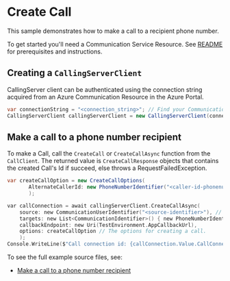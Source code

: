 # Create Call

This sample demonstrates how to make a call to a recipient phone number.

To get started you'll need a Communication Service Resource.  See [README][README] for prerequisites and instructions.

## Creating a `CallingServerClient`

CallingServer client can be authenticated using the connection string acquired from an Azure Communication Resource in the Azure Portal.

```C#
var connectionString = "<connection_string>"; // Find your Communication Services resource in the Azure portal
CallingServerClient callingServerClient = new CallingServerClient(connectionString);
```

## Make a call to a phone number recipient

To make a Call, call the `CreateCall` or `CreateCallAsync` function from the `CallClient`. The returned value is `CreateCallResponse` objects that contains the created Call's Id if succeed, else throws a RequestFailedException.
```C#
var createCallOption = new CreateCallOptions(
       AlternateCallerId: new PhoneNumberIdentifier("<caller-id-phonenumber>") // E.164 formatted recipient phone number
       );
```
```C
var callConnection = await callingServerClient.CreateCallAsync(
    source: new CommunicationUserIdentifier("<source-identifier>"), // Your Azure Communication Resource Guid Id used to make a Call
    targets: new List<CommunicationIdentifier>() { new PhoneNumberIdentifier("<targets-phone-number>") }, // E.164 formatted recipient phone number
    callbackEndpoint: new Uri(TestEnvironment.AppCallbackUrl),
    options: createCallOption // The options for creating a call.
    );
Console.WriteLine($"Call connection id: {callConnection.Value.CallConnectionId}");
```

To see the full example source files, see:

* [Make a call to a phone number recipient](https://github.com/Azure/azure-sdk-for-net/blob/a20e269162fa88a43e5ba0e5bb28f2e76c74a484/sdk/communication/Azure.Communication.CallingServer/tests/samples/Sample1_CallClient.cs)

[README]: https://github.com/Azure/azure-sdk-for-net/blob/a20e269162fa88a43e5ba0e5bb28f2e76c74a484/sdk/communication/Azure.Communication.CallingServer/README.md#getting-started
